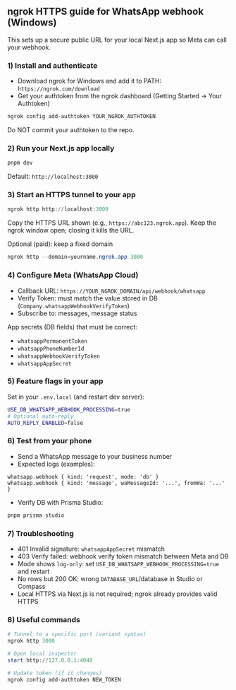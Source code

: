## ngrok HTTPS guide for WhatsApp webhook (Windows)

This sets up a secure public URL for your local Next.js app so Meta can call your webhook.

### 1) Install and authenticate
- Download ngrok for Windows and add it to PATH: `https://ngrok.com/download`
- Get your authtoken from the ngrok dashboard (Getting Started → Your Authtoken)

```powershell
ngrok config add-authtoken YOUR_NGROK_AUTHTOKEN
```

Do NOT commit your authtoken to the repo.

### 2) Run your Next.js app locally
```powershell
pnpm dev
```
Default: `http://localhost:3000`

### 3) Start an HTTPS tunnel to your app
```powershell
ngrok http http://localhost:3000
```

Copy the HTTPS URL shown (e.g., `https://abc123.ngrok.app`). Keep the ngrok window open; closing it kills the URL.

Optional (paid): keep a fixed domain
```powershell
ngrok http --domain=yourname.ngrok.app 3000
```

### 4) Configure Meta (WhatsApp Cloud)
- Callback URL: `https://YOUR_NGROK_DOMAIN/api/webhook/whatsapp`
- Verify Token: must match the value stored in DB (`Company.whatsappWebhookVerifyToken`)
- Subscribe to: messages, message status

App secrets (DB fields) that must be correct:
- `whatsappPermanentToken`
- `whatsappPhoneNumberId`
- `whatsappWebhookVerifyToken`
- `whatsappAppSecret`

### 5) Feature flags in your app
Set in your `.env.local` (and restart dev server):
```bash
USE_DB_WHATSAPP_WEBHOOK_PROCESSING=true
# Optional auto-reply
AUTO_REPLY_ENABLED=false
```

### 6) Test from your phone
- Send a WhatsApp message to your business number
- Expected logs (examples):
```
whatsapp.webhook { kind: 'request', mode: 'db' }
whatsapp.webhook { kind: 'message', waMessageId: '...', fromWa: '...' }
```
- Verify DB with Prisma Studio:
```powershell
pnpm prisma studio
```

### 7) Troubleshooting
- 401 Invalid signature: `whatsappAppSecret` mismatch
- 403 Verify failed: webhook verify token mismatch between Meta and DB
- Mode shows `log-only`: set `USE_DB_WHATSAPP_WEBHOOK_PROCESSING=true` and restart
- No rows but 200 OK: wrong `DATABASE_URL`/database in Studio or Compass
- Local HTTPS via Next.js is not required; ngrok already provides valid HTTPS

### 8) Useful commands
```powershell
# Tunnel to a specific port (variant syntax)
ngrok http 3000

# Open local inspector
start http://127.0.0.1:4040

# Update token (if it changes)
ngrok config add-authtoken NEW_TOKEN
```



